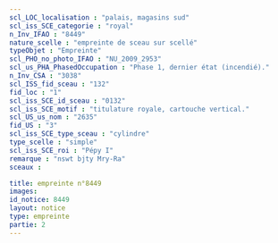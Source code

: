 ```yaml
---
scl_LOC_localisation : "palais, magasins sud"
scl_iss_SCE_categorie : "royal"
n_Inv_IFAO : "8449"
nature_scelle : "empreinte de sceau sur scellé"
typeObjet : "Empreinte"
scl_PHO_no_photo_IFAO : "NU_2009_2953"
scl_us_PHA_PhasedOccupation : "Phase 1, dernier état (incendié)."
n_Inv_CSA : "3038"
scl_ISS_fid_sceau : "132"
fid_loc : "1"
scl_iss_SCE_id_sceau : "0132"
scl_iss_SCE_motif : "titulature royale, cartouche vertical."
scl_US_us_nom : "2635"
fid_US : "3"
scl_iss_SCE_type_sceau : "cylindre"
type_scelle : "simple"
scl_iss_SCE_roi : "Pépy I"
remarque : "nswt bjty Mry-Ra"
sceaux :

title: empreinte n°8449
images: 
id_notice: 8449
layout: notice
type: empreinte
partie: 2
---
```

